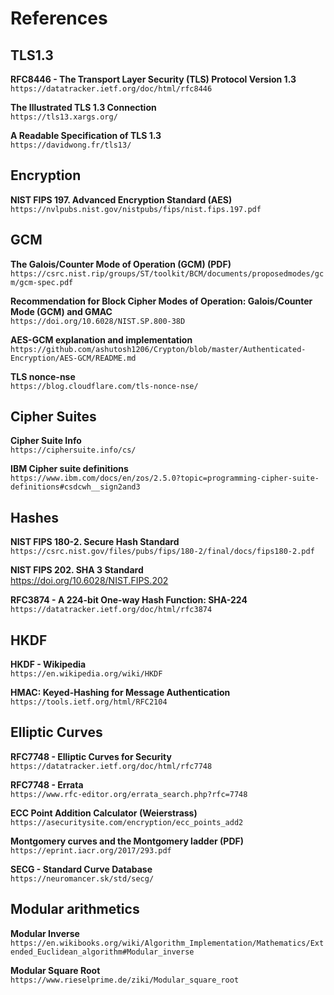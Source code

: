 # References

## TLS1.3

**RFC8446 - The Transport Layer Security (TLS) Protocol Version 1.3**  
``https://datatracker.ietf.org/doc/html/rfc8446``

**The Illustrated TLS 1.3 Connection**  
`https://tls13.xargs.org/`

**A Readable Specification of TLS 1.3**  
`https://davidwong.fr/tls13/`

## Encryption

**NIST FIPS 197. Advanced Encryption Standard (AES)**  
`https://nvlpubs.nist.gov/nistpubs/fips/nist.fips.197.pdf`

## GCM

**The Galois/Counter Mode of Operation (GCM) (PDF)**  
`https://csrc.nist.rip/groups/ST/toolkit/BCM/documents/proposedmodes/gcm/gcm-spec.pdf`

**Recommendation for Block Cipher Modes of Operation:  Galois/Counter Mode (GCM) and GMAC**  
`https://doi.org/10.6028/NIST.SP.800-38D`

**AES-GCM explanation and implementation**  
`https://github.com/ashutosh1206/Crypton/blob/master/Authenticated-Encryption/AES-GCM/README.md`

**TLS nonce-nse**  
`https://blog.cloudflare.com/tls-nonce-nse/`

## Cipher Suites

**Cipher Suite Info**  
`https://ciphersuite.info/cs/`

**IBM Cipher suite definitions**  
`https://www.ibm.com/docs/en/zos/2.5.0?topic=programming-cipher-suite-definitions#csdcwh__sign2and3`

## Hashes

**NIST FIPS 180-2. Secure Hash Standard**  
`https://csrc.nist.gov/files/pubs/fips/180-2/final/docs/fips180-2.pdf`

**NIST FIPS 202. SHA 3 Standard**  
https://doi.org/10.6028/NIST.FIPS.202

**RFC3874 - A 224-bit One-way Hash Function: SHA-224**  
``https://datatracker.ietf.org/doc/html/rfc3874``

## HKDF

**HKDF - Wikipedia**  
`https://en.wikipedia.org/wiki/HKDF`

**HMAC: Keyed-Hashing for Message Authentication**  
`https://tools.ietf.org/html/RFC2104`

## Elliptic Curves

**RFC7748 - Elliptic Curves for Security**  
`https://datatracker.ietf.org/doc/html/rfc7748`

**RFC7748 - Errata**  
`https://www.rfc-editor.org/errata_search.php?rfc=7748`

**ECC Point Addition Calculator (Weierstrass)**  
`https://asecuritysite.com/encryption/ecc_points_add2`

**Montgomery curves and the Montgomery ladder (PDF)**  
`https://eprint.iacr.org/2017/293.pdf`

**SECG - Standard Curve Database**  
`https://neuromancer.sk/std/secg/`

## Modular arithmetics

**Modular Inverse**  
`https://en.wikibooks.org/wiki/Algorithm_Implementation/Mathematics/Extended_Euclidean_algorithm#Modular_inverse`

**Modular Square Root**  
`https://www.rieselprime.de/ziki/Modular_square_root`

